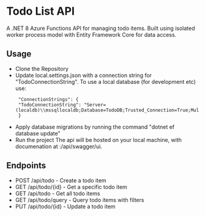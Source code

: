 # Todo List API

A .NET 8 Azure Functions API for managing todo items. Built using isolated worker process model with Entity Framework Core for data access.

## Usage  
 - Clone the Repository
 - Update local.settings.json with a connection string for "TodoConnectionString". To use a local database (for development etc) use:
   ```
    "ConnectionStrings": {
    "TodoConnectionString": "Server=(localdb)\\mssqllocaldb;Database=TodoDB;Trusted_Connection=True;MultipleActiveResultSets=true"
    } 
   ```
 - Apply database migrations by running the command "dotnet ef database update"
 - Run the project
The api will be hosted on your local machine, with documenation at <host>:<port>/api/swagger/ui.

## Endpoints
 - POST /api/todo - Create a todo item
 - GET /api/todo/{id} - Get a specific todo item
 - GET /api/todo - Get all todo items
 - GET /api/todo/query - Query todo items with filters
 - PUT /api/todo/{id} - Update a todo item
